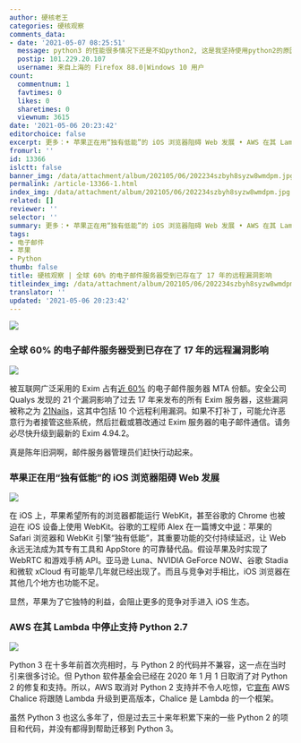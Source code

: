 ```yaml
---
author: 硬核老王
categories: 硬核观察
comments_data:
- date: '2021-05-07 08:25:51'
  message: python3 的性能很多情况下还是不如python2, 这是我坚持使用python2的原因.
  postip: 101.229.20.107
  username: 来自上海的 Firefox 88.0|Windows 10 用户
count:
  commentnum: 1
  favtimes: 0
  likes: 0
  sharetimes: 0
  viewnum: 3615
date: '2021-05-06 20:23:42'
editorchoice: false
excerpt: 更多：• 苹果正在用“独有低能”的 iOS 浏览器阻碍 Web 发展 • AWS 在其 Lambda 中停止支持 Python 2.7
fromurl: ''
id: 13366
islctt: false
banner_img: /data/attachment/album/202105/06/202234szbyh8syzw8wmdpm.jpg
permalink: /article-13366-1.html
index_img: /data/attachment/album/202105/06/202234szbyh8syzw8wmdpm.jpg
related: []
reviewer: ''
selector: ''
summary: 更多：• 苹果正在用“独有低能”的 iOS 浏览器阻碍 Web 发展 • AWS 在其 Lambda 中停止支持 Python 2.7
tags:
- 电子邮件
- 苹果
- Python
thumb: false
title: 硬核观察 | 全球 60% 的电子邮件服务器受到已存在了 17 年的远程漏洞影响
titleindex_img: /data/attachment/album/202105/06/202234szbyh8syzw8wmdpm.jpg
translator: ''
updated: '2021-05-06 20:23:42'
---
```


![](/data/attachment/album/202105/06/202234szbyh8syzw8wmdpm.jpg)


### 全球 60% 的电子邮件服务器受到已存在了 17 年的远程漏洞影响


![](/data/attachment/album/202105/06/202244ebh2p12j2t1k2cw2.jpg)


被互联网广泛采用的 Exim 占有[近 60%](http://www.securityspace.com/s_survey/data/man.202103/mxsurvey.html) 的电子邮件服务器 MTA 份额。安全公司 Qualys 发现的 21 个漏洞影响了过去 17 年来发布的所有 Exim 服务器，这些漏洞被称之为 [21Nails](https://therecord.media/21nails-vulnerabilities-impact-60-of-the-internets-email-servers/)，这其中包括 10 个远程利用漏洞。如果不打补丁，可能允许恶意行为者接管这些系统，然后拦截或篡改通过 Exim 服务器的电子邮件通信。请务必尽快升级到最新的 Exim 4.94.2。


真是陈年旧洞啊，邮件服务器管理员们赶快行动起来。


### 苹果正在用“独有低能”的 iOS 浏览器阻碍 Web 发展


![](/data/attachment/album/202105/06/202304czg0040229fv9322.jpg)


在 iOS 上，苹果希望所有的浏览器都能运行 WebKit，甚至谷歌的 Chrome 也被迫在 iOS 设备上使用 WebKit。谷歌的工程师 Alex 在一篇博文中[说](https://wccftech.com/apple-is-holding-the-web-back-with-uniquely-underpowered-ios-browsers-reveals-google-engineer/)：苹果的 Safari 浏览器和 WebKit 引擎“独有低能”，其重要功能的交付持续延迟，让 Web 永远无法成为其专有工具和 AppStore 的可靠替代品。假设苹果及时实现了 WebRTC 和游戏手柄 API。亚马逊 Luna、NVIDIA GeForce NOW、谷歌 Stadia 和微软 xCloud 有可能早几年就已经出现了。而且与竞争对手相比，iOS 浏览器在其他几个地方也功能不足。


显然，苹果为了它独特的利益，会阻止更多的竞争对手进入 iOS 生态。


### AWS 在其 Lambda 中停止支持 Python 2.7


![](/data/attachment/album/202105/06/202317l17eygvg2g1vj5s1.jpg)


Python 3 在十多年前首次亮相时，与 Python 2 的代码并不兼容，这一点在当时引来很多讨论。但 Python 软件基金会已经在 2020 年 1 月 1 日取消了对 Python 2 的修复和支持。所以，AWS 取消对 Python 2 支持并不令人吃惊，它[宣布](https://aws.amazon.com/blogs/developer/announcing-the-end-of-support-for-python-2-7-in-aws-chalice/) AWS Chalice 将跟随 Lambda 升级到更高版本，Chalice 是 Lambda 的一个框架。


虽然 Python 3 也这么多年了，但是过去三十来年积累下来的一些 Python 2 的项目和代码，并没有都得到帮助迁移到 Python 3。